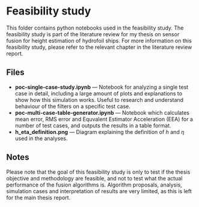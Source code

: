 # Feasibility study

This folder contains python notebooks used in the feasibility study. The feasibility study is part of the literature review for my thesis on sensor fusion for height estimation of hydrofoil ships. For more information on this feasibility study, please refer to the relevant chapter in the literature review report.

## Files

- **poc-single-case-study.ipynb** — Notebook for analyzing a single test case in detail, including a large amount of plots and explanations to show how this simulation works. Useful to research and understand behaviour of the filters on a specific test case.
- **poc-multi-case-table-generator.ipynb** — Notebook which calculates mean error, RMS error and Equvalent Estimator Acceleration (EEA) for a number of test cases, and outputs the results in a table format.
- **h_eta_definition.png** — Diagram explaining the definition of *h* and *η* used in the analyses.

## Notes
Please note that the goal of this feasibility study is only to test if the thesis objective and methodology are feasible, and not to test what the actual performance of the fusion algorithms is. Algorithm proposals, analysis, simulation cases and interpretation of results are very limited, as this is left for the main thesis report.
